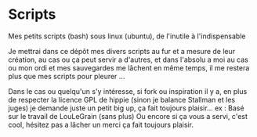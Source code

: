 # Scripts
Mes petits scripts (bash) sous linux (ubuntu), de l'inutile à l'indispensable

Je mettrai dans ce dépôt mes divers scripts au fur et a mesure de leur création, au cas ou ça peut servir a d'autres, et dans l'absolu a moi au cas ou mon ordi et mes sauvegardes me lâchent en même temps, il me restera plus que mes scripts pour pleurer ...

Dans le cas ou quelqu'un s'y intéresse, si fork ou inspiration il y a, en plus de respecter la licence GPL de hippie (sinon je balance Stallman et les juges) je demande juste un petit big up, ça fait toujours plaisir... ex : Basé sur le travail de LouLeGrain (sans plus)
Ou encore si ça vous a servi, c'est cool, hésitez pas a lâcher un merci ça fait toujours plaisir.
